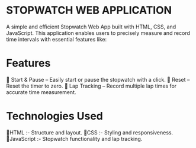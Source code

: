 # STOPWATCH WEB APPLICATION
A simple and efficient Stopwatch Web App built with HTML, CSS, and JavaScript. This application enables users to precisely measure and record time intervals with essential features like:

# Features
  🔹 Start & Pause – Easily start or pause the stopwatch with a click.
  🔹 Reset – Reset the timer to zero.
  🔹 Lap Tracking – Record multiple lap times for accurate time measurement.

# Technologies Used
  🔹HTML :- Structure and layout.
  🔹CSS :- Styling and responsiveness.
  🔹JavaScript :- Stopwatch functionality and lap tracking.
